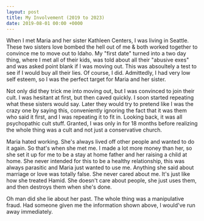 ```yaml
---
layout: post
title: My Involvement (2019 to 2023)
date: 2019-08-01 00:00 +0000
---
```

When I met Maria and her sister Kathleen Centers, I was living in Seattle. These two sisters love bombed the hell out of me & both worked together to convince me to move out to Idaho. My "first date" turned into a two day thing, where I met all of their kids, was told about all their "abusive exes" and was asked point blank if I was moving out. This was absoultely a test to see if I would buy all their lies. Of course, I did. Admittedly, I had very low self esteem, so I was the perfect target for Maria and her sister. 

Not only did they trick me into moving out, but I was convinced to join their cult. I was hesitant at first, but then caved quickly. I soon started repeating what these sisters would say. Later they would try to pretend like I was the crazy one by saying this, conveniently ignoring the fact that it was them who said it first, and I was repeating it to fit in. Looking back, it was all psychopathic cult stuff. Granted, I was only in for 18 months before realizing the whole thing was a cult and not just a conservative church.

Maria hated working. She's always lived off other people and wanted to do it again. So that's when she met me. I made a lot more money than her, so she set it up for me to be a stay at home father and her raising a child at home. She never intended for this to be a healthy relationship, this was always parasitic and Maria just wanted to use me. Anything she said about marriage or love was totally false. She never cared about me. It's just like how she treated Hamid. She doesn't care about people, she just uses them, and then destroys them when she's done. 

Oh man did she lie about her past. The whole thing was a manipulative fraud. Had someone given me the information shown above, I would've run away immediately.
